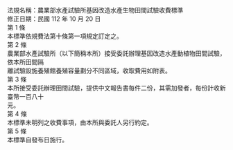 法規名稱：農業部水產試驗所基因改造水產生物田間試驗收費標準  
修正日期：民國 112 年 10 月 20 日  
第 1 條  
本標準依規費法第十條第一項規定訂定之。  
第 2 條  
農業部水產試驗所（以下簡稱本所）接受委託辦理基因改造水產動植物田間試驗，依本所田間隔  
離試驗設施養殖館養殖容量劃分不同區域，收取費用如附表。  
第 3 條  
本所接受委託辦理田間試驗，提供中文報告書每件二份，其需加發者，每份計收新臺幣一百八十  
元。  
第 4 條  
本標準未明列之收費事項，由本所與委託人另行約定。  
第 5 條  
本標準自發布日施行。  


